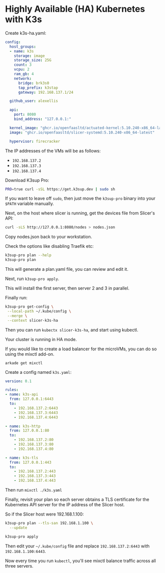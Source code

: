 # Highly Available (HA) Kubernetes with K3s

Create k3s-ha.yaml:

```yaml
config:
  host_groups:
  - name: k3s
    storage: image
    storage_size: 25G
    count: 3
    vcpu: 2
    ram_gb: 4
    network:
      bridge: brk3s0
      tap_prefix: k3stap
      gateway: 192.168.137.1/24

  github_user: alexellis

  api:
    port: 8080
    bind_address: "127.0.0.1:"

  kernel_image: "ghcr.io/openfaasltd/actuated-kernel:5.10.240-x86_64-latest"
  image: "ghcr.io/openfaasltd/slicer-systemd:5.10.240-x86_64-latest"

  hypervisor: firecracker
```

The IP addresses of the VMs will be as follows:

* `192.168.137.2`
* `192.168.137.3`
* `192.168.137.4`

Download K3sup Pro:

```bash
PRO=true curl -sSL https://get.k3sup.dev | sudo sh
```

If you want to leave off `sudo`, then just move the `k3sup-pro` binary into your `$PATH` variable manually.

Next, on the host where slicer is running, get the devices file from Slicer's API:

```bash
curl -sLS http://127.0.0.1:8080/nodes > nodes.json
```

Copy nodes.json back to your workstation.

Check the options like disabling Traefik etc:

```bash
k3sup-pro plan --help
k3sup-pro plan
```

This will generate a plan.yaml file, you can review and edit it.

Next, run `k3sup-pro apply`.

This will install the first server, then server 2 and 3 in parallel.

Finally run:

```bash
k3sup-pro get-config \
 --local-path ~/.kube/config \
 --merge \
 --context slicer-k3s-ha
```

Then you can run `kubectx slicer-k3s-ha`, and start using kubectl.

Your cluster is running in HA mode.

If you would like to create a load balancer for the microVMs, you can do so using the mixctl add-on.

```
arkade get mixctl
```

Create a config named `k3s.yaml`:

```yaml
version: 0.1

rules:
- name: k3s-api
  from: 127.0.0.1:6443
  to:
    - 192.168.137.2:6443
    - 192.168.137.3:6443
    - 192.168.137.4:6443

- name: k3s-http
  from: 127.0.0.1:80
  to:
    - 192.168.137.2:80
    - 192.168.137.3:80
    - 192.168.137.4:80

- name: k3s-tls
  from: 127.0.0.1:443
  to:
    - 192.168.137.2:443
    - 192.168.137.3:443
    - 192.168.137.4:443
```

Then run `mixctl ./k3s.yaml`

Finally, revisit your plan so each server obtains a TLS certificate for the Kubernetes API server for the IP address of the Slicer host.

So if the Slicer host were 192.168.1.100:

```bash
k3sup-pro plan --tls-san 192.168.1.100 \
  --update

k3sup-pro apply
```

Then edit your `~/.kube/config` file and replace `192.168.137.2:6443` with `192.168.1.100:6443`.

Now every time you run `kubectl`, you'll see mixctl balance traffic across all three servers.

